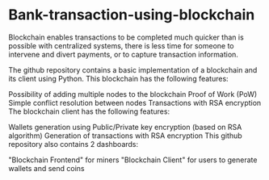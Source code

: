 #  Bank-transaction-using-blockchain
Blockchain enables transactions to be completed much quicker than is possible with centralized systems, there is less time for someone to intervene and divert payments, or to capture transaction information.

The github repository contains a basic implementation of a blockchain and its client using Python. This blockchain has the following features:

Possibility of adding multiple nodes to the blockchain
Proof of Work (PoW)
Simple conflict resolution between nodes
Transactions with RSA encryption
The blockchain client has the following features:

Wallets generation using Public/Private key encryption (based on RSA algorithm)
Generation of transactions with RSA encryption
This github repository also contains 2 dashboards:

"Blockchain Frontend" for miners
"Blockchain Client" for users to generate wallets and send coins
